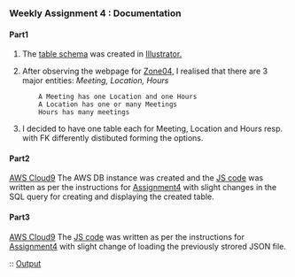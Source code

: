 ### **Weekly Assignment 4 : Documentation**

#### Part1

1. The [table schema](https://github.com/aaditirokade/data-structures/blob/master/weekly_assignment4/part1_table%20schema-01.png) was created in [Illustrator.](https://www.adobe.com/products/illustrator.html?gclid=Cj0KCQjw9NbdBRCwARIsAPLsnFbCEp0dwqvl61sblmvqs_WvFJftp2ErJCCIAgs0cjeQhNi--OYVJEIaAgMXEALw_wcB&sdid=KKQML&mv=search&ef_id=Cj0KCQjw9NbdBRCwARIsAPLsnFbCEp0dwqvl61sblmvqs_WvFJftp2ErJCCIAgs0cjeQhNi--OYVJEIaAgMXEALw_wcB:G:s&s_kwcid=AL!3085!3!196928852568!e!!g!!adobe%20illustrator)

2. After observing the webpage for [Zone04,](https://parsons.nyc/aa/m04.html) I realised that there are 3 major entities: *Meeting, Location, Hours*

   ``` 
       A Meeting has one Location and one Hours       
       A Location has one or many Meetings
       Hours has many meetings
   ```
       
3. I decided to have one table each for Meeting, Location and Hours resp. with FK differently distibuted forming the options.

#### Part2

[AWS Cloud9](https://us-east-2.console.aws.amazon.com/cloud9/ide/0fbf7e67daae4743879fe3dc25da2986)
The AWS DB instance was created and the [JS code](https://github.com/aaditirokade/data-structures/blob/master/weekly_assignment4/index_part2.js) was written as per the instructions for [Assignment4](https://github.com/visualizedata/data-structures/blob/master/assignments/weekly_assignment_04.md) with slight changes in the SQL query for creating and displaying the created table.
   
#### Part3

[AWS Cloud9](https://us-east-2.console.aws.amazon.com/cloud9/ide/0fbf7e67daae4743879fe3dc25da2986)
The [JS code](https://github.com/aaditirokade/data-structures/blob/master/weekly_assignment4/index_part3.js) was written as per the instructions for [Assignment4](https://github.com/visualizedata/data-structures/blob/master/assignments/weekly_assignment_04.md) with slight change of loading the previously strored JSON file.

:: [Output](https://github.com/aaditirokade/data-structures/blob/master/weekly_assignment4/console_output.txt)
